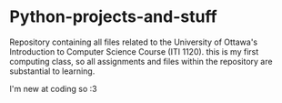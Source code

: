 # Python-projects-and-stuff

Repository containing all files related to the University of Ottawa's Introduction to Computer Science Course (ITI 1120).
this is my first computing class, so all assignments and files within the repository are substantial to learning.

I'm new at coding so :3
